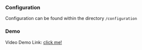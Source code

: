 ### Configuration

Configuration can be found within the directory `/configuration`

### Demo

Video Demo Link: <a href="https://drive.google.com/drive/folders/1-pDHIDOlGYZ7mxfPwhKMzNE7Omrg-Qop?usp=drive_link">click me!</a>
